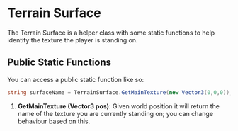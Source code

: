 # Terrain Surface

The Terrain Surface is a helper class with some static functions to help identify the texture the player is standing on.

## Public Static Functions

You can access a public static function like so:

```C#
string surfaceName = TerrainSurface.GetMainTexture(new Vector3(0,0,0));
```

1. **GetMainTexture (Vector3 pos)**: Given world position it will return the name of the texture you are currently standing on; you can change behaviour based on this.
